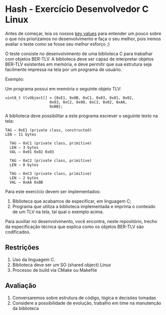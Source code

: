# Hash - Exercício Desenvolvedor C Linux

Antes de começar, leia os nossos [key values](https://www.keyvalues.com/hash) para entender um pouco sobre o que nós priorizamos no desenvolvimento e faça o seu melhor, pois iremos avaliar o teste como se fosse seu melhor esforço ;)

O teste consiste no desenvolvimento de uma biblioteca C para trabalhar com objetos BER-TLV. A biblioteca deve ser capaz de interpretar objetos BER-TLV existentes em memória, e deve permitir que sua estrutura seja facilmente impressa na tela por um programa de usuário.

Exemplo:

Um programa possui em memória o seguinte objeto TLV:

```
uint8_t tlvObject[] = {0xE1, 0x0B, 0xC1, 0x03, 0x01, 0x02,
                    0x03, 0xC2, 0x00, 0xC3, 0x02, 0xAA,
                    0xBB};
```

A biblioteca deve possibilitar a este programa escrever o seguinte texto na tela:

```
TAG – 0xE1 (private class, constructed)
LEN – 11 bytes

  TAG – 0xC1 (private class, primitive)
  LEN – 3 bytes
  VAL – 0x01 0x02 0x03

  TAG – 0xC2 (private class, primitive)
  LEN – 0 bytes

  TAG – 0xC3 (private class, primitive)
  LEN – 2 bytes
  VAL – 0xAA 0xBB
```

Para este exercício devem ser implementados:

1. Biblioteca que acabamos de especificar, em linguagem C;
2. Programa que utiliza a biblioteca implementada e imprima o conteúdo de um TLV na tela, tal qual o exemplo acima.

Para auxiliar no desenvolvimento, você encontra, neste repositório, trecho da especificação técnica que explica como os objetos BER-TLV são codificados.

## Restrições

1. Uso da linguagem C.
2. Biblioteca deve ser um SO (shared object) Linux
3. Processo de build via CMake ou Makefile


## Avaliação

1. Conversaremos sobre estrutura de código, lógica e decisões tomadas
2. Considere a possibilidade de evolução, trabalho em time na manutenção da biblioteca
